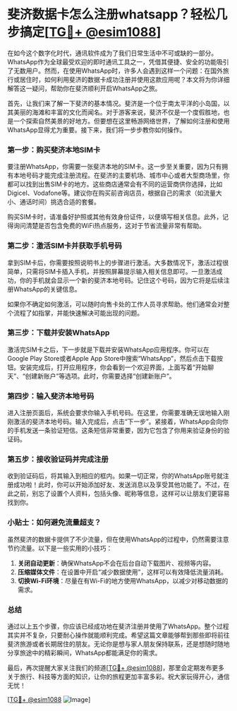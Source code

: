 # 斐济数据卡怎么注册whatsapp？轻松几步搞定[[TG💪+ @esim1088](https://t.me/s/esim1088)]

在如今这个数字化时代，通讯软件成为了我们日常生活中不可或缺的一部分。WhatsApp作为全球最受欢迎的即时通讯工具之一，凭借其便捷、安全的功能吸引了无数用户。然而，在使用WhatsApp时，许多人会遇到这样一个问题：在国外旅行或居住时，如何利用斐济的数据卡成功注册并使用这款应用呢？本文将为你详细解答这一疑问，帮助你在斐济顺利开启WhatsApp之旅。

首先，让我们来了解一下斐济的基本情况。斐济是一个位于南太平洋的小岛国，以其美丽的海滩和丰富的文化而闻名。对于游客来说，斐济不仅是一个度假胜地，也是一个探索自然美景的好地方。但要想在这里畅游网络世界，了解如何注册和使用WhatsApp显得尤为重要。接下来，我们将一步步教你如何操作。

### 第一步：购买斐济本地SIM卡

要注册WhatsApp，你需要一张斐济本地的SIM卡。这一步至关重要，因为只有拥有本地号码才能完成注册流程。在斐济的主要机场、城市中心或者大型商场里，你都可以找到出售SIM卡的地方。这些商店通常会有不同的运营商供你选择，比如Digicel、Vodafone等。建议你在购买前咨询店员，根据自己的需求（如流量大小、通话时间）挑选合适的套餐。

购买SIM卡时，请准备好护照或其他有效身份证件，以便填写相关信息。此外，记得询问清楚是否包含免费的WiFi热点服务，这对于节省流量非常有帮助。

### 第二步：激活SIM卡并获取手机号码

拿到SIM卡后，你需要按照说明书上的步骤进行激活。大多数情况下，激活过程很简单，只需将SIM卡插入手机，并按照屏幕提示输入相关信息即可。一旦激活成功，你的手机就会显示一个新的斐济本地号码。记住这个号码，因为它将是后续注册WhatsApp的关键信息。

如果你不确定如何激活，可以随时向售卡处的工作人员寻求帮助。他们通常会对整个流程了如指掌，并能快速解决可能出现的问题。

### 第三步：下载并安装WhatsApp

激活完SIM卡之后，下一步就是下载并安装WhatsApp应用程序。你可以在Google Play Store或者Apple App Store中搜索“WhatsApp”，然后点击下载按钮。安装完成后，打开应用程序，你会看到一个欢迎界面，上面写着“开始聊天”、“创建新账户”等选项。此时，你需要选择“创建新账户”。

### 第四步：输入斐济本地号码

进入注册页面后，系统会要求你输入手机号码。在这里，你需要准确无误地输入刚刚激活的斐济本地号码。输入完成后，点击“下一步”。紧接着，WhatsApp会向你的手机发送一条验证短信。这条短信非常重要，因为它包含了你用来验证身份的验证码。

### 第五步：接收验证码并完成注册

收到验证码后，将其输入到相应的框内。如果一切正常，你的WhatsApp账号就注册成功啦！此时，你可以开始添加好友、发送消息以及享受其他功能了。不过，在此之前，别忘了设置个人资料，包括头像、昵称等信息，这样可以让朋友们更容易找到你。

### 小贴士：如何避免流量超支？

虽然斐济的数据卡提供了不少流量，但在使用WhatsApp的过程中，仍然需要注意节约流量。以下是一些实用的小技巧：

1. **关闭自动更新**：确保WhatsApp不会在后台自动下载图片、视频等内容。
2. **压缩媒体文件**：在设置中开启“减少数据使用”，这样可以有效降低流量消耗。
3. **切换Wi-Fi环境**：尽量在有Wi-Fi的地方使用WhatsApp，以减少对移动数据的需求。

### 总结

通过以上五个步骤，你应该已经成功地在斐济注册并使用了WhatsApp。整个过程其实并不复杂，只要耐心操作就能顺利完成。希望这篇文章能够帮到那些即将前往斐济旅游或者长期居住的朋友。无论你是想与家人朋友保持联系，还是想随时随地分享旅途中的精彩瞬间，WhatsApp都能满足你的需求。

最后，再次提醒大家关注我们的频道[[TG💪+ @esim1088](https://t.me/s/esim1088)]，那里会定期发布更多关于旅行、科技等方面的知识，让你的旅程更加丰富多彩。祝大家玩得开心，通信无忧！

[[TG💪+ @esim1088](https://t.me/s/esim1088) ![Image](https://i.postimg.cc/4NQfJmqS/Snipaste-2025-05-13-00-14-12.png)]